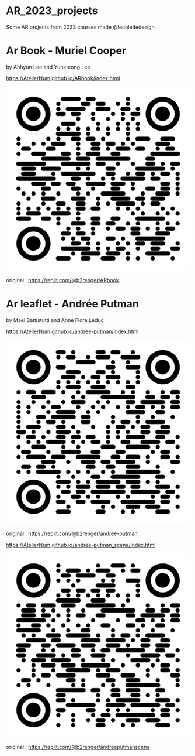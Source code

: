 # AR_2023_projects
Some AR projects from 2023 courses made @lecolededesign

# Ar Book - Muriel Cooper
by Ahhyun Lee and Yunkteong Lee

https://AtelierNum.github.io/ARbook/index.html

![](/qr-code_MurielCooper.png)

original : https://replit.com/@b2renger/ARbook


# Ar leaflet - Andrée Putman
by Mael Battistutti and Anne Flore Leduc

https://AtelierNum.github.io/andree-putman/index.html

![](/qr-code_AndreePutman.png)

original : https://replit.com/@b2renger/andree-putman

https://AtelierNum.github.io/andree-putman_scene/index.html

![](/qr-code_AndreePutman_scene.png)

original : https://replit.com/@b2renger/andreeputmanscene